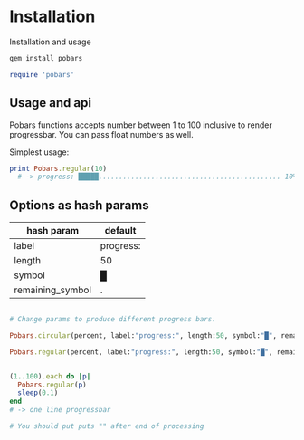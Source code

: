 # Installation

Installation and usage
```sh
gem install pobars
```
```rb
require 'pobars'
```



## Usage and api

Pobars functions accepts number between 1 to 100 inclusive to render progressbar.
You can pass float numbers as well.

Simplest usage:
```rb
print Pobars.regular(10)
  # -> progress: █████............................................. 10% 
```

## Options as hash params

| hash param       | default   |
|------------------|-----------|
| label            | progress: |
| length           | 50        |
| symbol           | █         |
| remaining_symbol | .         |

```rb

# Change params to produce different progress bars.

Pobars.circular(percent, label:"progress:", length:50, symbol:"█", remaining_symbol:".")

Pobars.regular(percent, label:"progress:", length:50, symbol:"█", remaining_symbol:".")


(1..100).each do |p|
  Pobars.regular(p)
  sleep(0.1)
end
# -> one line progressbar

# You should put puts "" after end of processing
```

